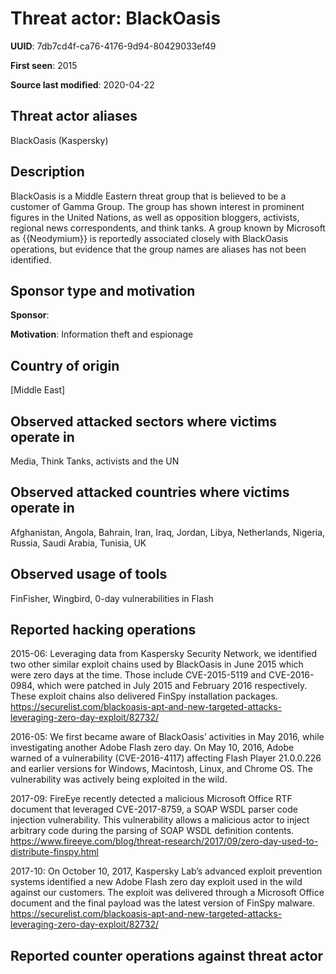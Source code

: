 # Threat actor: BlackOasis

**UUID**: 7db7cd4f-ca76-4176-9d94-80429033ef49

**First seen**: 2015

**Source last modified**: 2020-04-22

## Threat actor aliases

BlackOasis (Kaspersky)

## Description

BlackOasis is a Middle Eastern threat group that is believed to be a customer of Gamma Group. The group has shown interest in prominent figures in the United Nations, as well as opposition bloggers, activists, regional news correspondents, and think tanks. A group known by Microsoft as {{Neodymium}} is reportedly associated closely with BlackOasis operations, but evidence that the group names are aliases has not been identified.

## Sponsor type and motivation

**Sponsor**: 

**Motivation**: Information theft and espionage


## Country of origin

[Middle East]

## Observed attacked sectors where victims operate in

Media, Think Tanks, activists and the UN

## Observed attacked countries where victims operate in

Afghanistan, Angola, Bahrain, Iran, Iraq, Jordan, Libya, Netherlands, Nigeria, Russia, Saudi Arabia, Tunisia, UK

## Observed usage of tools

FinFisher, Wingbird, 0-day vulnerabilities in Flash

## Reported hacking operations

2015-06: Leveraging data from Kaspersky Security Network, we identified two other similar exploit chains used by BlackOasis in June 2015 which were zero days at the time. Those include CVE-2015-5119 and CVE-2016-0984, which were patched in July 2015 and February 2016 respectively.  These exploit chains also delivered FinSpy installation packages.
https://securelist.com/blackoasis-apt-and-new-targeted-attacks-leveraging-zero-day-exploit/82732/

2016-05: We first became aware of BlackOasis’ activities in May 2016, while investigating another Adobe Flash zero day. On May 10, 2016, Adobe warned of a vulnerability (CVE-2016-4117) affecting Flash Player 21.0.0.226 and earlier versions for Windows, Macintosh, Linux, and Chrome OS. The vulnerability was actively being exploited in the wild.

2017-09: FireEye recently detected a malicious Microsoft Office RTF document that leveraged CVE-2017-8759, a SOAP WSDL parser code injection vulnerability. This vulnerability allows a malicious actor to inject arbitrary code during the parsing of SOAP WSDL definition contents.
https://www.fireeye.com/blog/threat-research/2017/09/zero-day-used-to-distribute-finspy.html

2017-10: On October 10, 2017, Kaspersky Lab’s advanced exploit prevention systems identified a new Adobe Flash zero day exploit used in the wild against our customers. The exploit was delivered through a Microsoft Office document and the final payload was the latest version of FinSpy malware.
https://securelist.com/blackoasis-apt-and-new-targeted-attacks-leveraging-zero-day-exploit/82732/

## Reported counter operations against threat actor





